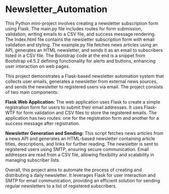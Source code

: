 # Newsletter_Automation
This Python mini-project involves creating a newsletter subscription form using Flask. The main.py file includes routes for form submission, validation, writing emails to a CSV file, and success message rendering. The Index.html file contains the newsletter subscription form with email validation and styling. The example.py file fetches news articles using an API, generates an HTML newsletter, and sends it as an email to subscribers listed in a CSV file. The Bootstrap code at the end is a snippet from Bootstrap v4.5.2 defining functionality for alerts and buttons, enhancing user interaction on web pages.

This project demonstrates a Flask-based newsletter automation system that collects user emails, generates a newsletter from external news sources, and sends the newsletter to registered users via email. The project consists of two main components:

**Flask Web Application:** The web application uses Flask to create a simple registration form for users to submit their email addresses. It uses Flask-WTF for form validation and CSV files to store the registered emails. The application has two routes: one for the registration form and another for a success message after registration.

**Newsletter Generation and Sending:** This script fetches news articles from a news API and generates an HTML-based newsletter containing article titles, descriptions, and links for further reading. The newsletter is sent to registered users using SMTP, ensuring secure communication. Email addresses are read from a CSV file, allowing flexibility and scalability in managing subscriber lists.

Overall, this project aims to automate the process of creating and distributing a daily newsletter. It leverages Flask for user interaction and SMTP for email communication, providing an efficient solution for sending regular newsletters to a list of registered subscribers.

